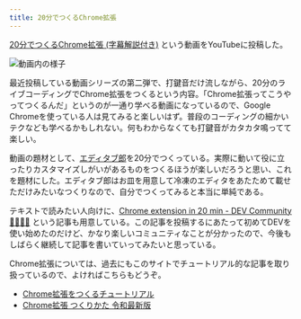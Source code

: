```yaml
---
title: 20分でつくるChrome拡張
---
```

[20分でつくるChrome拡張 (字幕解説付き)](https://www.youtube.com/watch?v=B5wdRcv-zQA&ab_channel=r7kamura) という動画をYouTubeに投稿した。

![](https://lh3.googleusercontent.com/docs/ADP-6oH_zNp4BAbx3LfzYctvqP5tlVtDAg2x3zqZ5KV8K7ciBFbnoPZcYgEnmTqqqa8Yf6ocXnvUNOivOBkZxIqyjlOTmDJXQDt80u7pOtjSp4dqZI08XUJTGDaplo1s7Psd2CyidX3rwy4BwnXI4TOAmr-jlIZDU30jlYcmT3C7DDeYO0uEWFyxu38Sed2PhuANUZkOc12noMzPCYc75JFG1yutmYmMYqCbW-OCxqAhtJKlMuWhNV5VI8X4Atyc0OsgmVzMFoioqXd9_oNRIlWhw6R08TyVY8r0xdNCWo8ag3q_h0Yxlbu0dS1XlSNe1FdRQES2T-QUcZYKkn3-XLFGkr3S-OgYwcYTjdLyXnDLAXY_cabjsVWJoyAdxAXWKUtfjegWF6-rSAlLcMd-blakJAFDiSaBLicwQCNcW45qnd-LCDh6FHE2dAVqojbwgsHuXyXCn4rM9h0ywYFpohVSFvj8HitfnPPyPGbAGGPokSWAhTJC9L3yQmSzlZTySydsaTqNk16EKET-QL0dW52WHc33jC9JTkhprMInjhSJzV05kq4CzYRTWLstUYUM6n3gvV1uo8cinK1ct3WYgpN3t2wHymCTstGEYhHtkLQTFPJ4nZ-wcm36UdMSffP6a1vpea1jvO6UGjP3ZZzNhtEu9oxien4tOgaFbkZFCResMaC3IR5n7hx13iHF-32nvsMZjEfwgFUIfWllsxMCkqUw8wzntZGAxwZrSM8An-09d8zpXPrZ1Ngeb84umuvyfl19cpGny2d4DJxaQBVyUkCWIbwZmcN4KJQH23Vjbef0GIMZLc3tEn_k_-SzNQpu5yLF_1L3KNmR688u0O4bLkp4s5uIiwC6eUpI1583KfkTxj4hKETqSCxc-0UDUbypB7Ib7BIgoGB7evJa5O0xrYS6bywMw0dWrWWBMabNjU6ORENTvf6F4YgQ7Rpgji6oJFWcCFIXwNrR4oy0-Xy52tBvs08-BzEQz2Jn1fWY9ppERBJoFgn6isLLqgi9kYO-S7iHuGiSSPx9Qz3XWum5Ybgpdg3IewGcHPdmgo-0WJVy9sJKcbr-8F1UJOO6pqU8ZJbFmt7J5UGE3_g31aAerm2jbDAgj6dTGfUdIH3YDHIkeO-Y-0wEb7l2J3njAI1WdkBFb4X2DhG6aovYmik1ONSo9lpDEuDezB687KOMDrsxrsfHtm1AobFrs1iLIDigX6wo0cWvIJTMBmiaPDeF7S_uih9zT55h9CjTXmR0qyrjqyHATIcBlQ "動画内の様子")

最近投稿している動画シリーズの第二弾で、打鍵音だけ流しながら、20分のライブコーディングでChrome拡張をつくるという内容。「Chrome拡張ってこうやってつくるんだ」というのが一通り学べる動画になっているので、Google Chromeを使っている人は見てみると楽しいはず。普段のコーディングの細かいテクなども学べるかもしれない。何もわからなくても打鍵音がカタカタ鳴ってて楽しい。

動画の題材として、[エディタブ郎](https://r7kamura.com/articles/2022-07-17-editabro)を20分でつくっている。実際に動いて役に立ったりカスタマイズしがいがあるものをつくるほうが楽しいだろうと思い、これを題材にした。エディタブ郎はお皿を用意して冷凍のエディタをあたためて載せただけみたいなつくりなので、自分でつくってみると本当に単純である。

テキストで読みたい人向けに、[Chrome extension in 20 min - DEV Community 👩‍💻👨‍💻](https://dev.to/r7kamura/chrome-extension-in-20-minutes-47ej) という記事も用意している。この記事を投稿するにあたって初めてDEVを使い始めたのだけど、かなり楽しいコミュニティなことが分かったので、今後もしばらく継続して記事を書いていってみたいと思っている。

Chrome拡張については、過去にもこのサイトでチュートリアル的な記事を取り扱っているので、よければこちらもどうぞ。

*   [Chrome拡張をつくるチュートリアル](https://r7kamura.com/articles/2022-05-18-learn-chrome-extention-in-y-minutes)
*   [Chrome拡張 つくりかた 令和最新版](https://r7kamura.com/articles/2022-05-07-chrome-extension-dev-2022)

